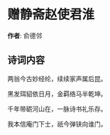 # 赠静斋赵使君淮

**作者**: 俞德邻

## 诗词内容

两翁今古妙经纶，续续家声属后昆。

黑发珥貂依日月，金羁络马半乾坤。

千年带砺河山在，一脉诗书礼乐存。

我本信庵门下士，祇今弹铗向谁门。

